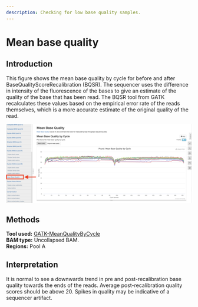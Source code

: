 ```yaml
---
description: Checking for low base quality samples.
---
```


# Mean base quality

## Introduction

This figure shows the mean base quality by cycle for before and after BaseQualityScoreRecalibration (BQSR). The sequencer uses the difference in intensity of the fluorescence of the bases to give an estimate of the quality of the base that has been read. The BQSR tool from GATK recalculates these values based on the empirical error rate of the reads themselves, which is a more accurate estimate of the original quality of the read.

![Example MultiQC report showing mean base quality by cycle for 20 samples.](../.gitbook/assets/mean-base-quality.png)

## Methods

**Tool used:** [GATK-MeanQualityByCycle](https://gatk.broadinstitute.org/hc/en-us/articles/360037224392-MeanQualityByCycle-Picard-)\
&#x20;**BAM type:** Uncollapsed BAM.\
&#x20;**Regions:** Pool A

## Interpretation

It is normal to see a downwards trend in pre and post-recalibration base quality towards the ends of the reads. Average post-recalibration quality scores should be above 20. Spikes in quality may be indicative of a sequencer artifact.
